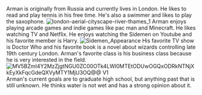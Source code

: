 Arman is originally from Russia and currently lives in London. He likes to read and play tennis in his free time. He's also a swimmer and likes to play the saxophone. 
![london-aerial-cityscape-river-thames_1](https://user-images.githubusercontent.com/87874752/126995446-db4ef8fe-50bf-4656-bfb8-e1e109f9c406.jpeg)
Arman enjoys playing arcade games and indie games like pac man and Minecraft. He likes watching TV and Netflix. He enjoys watching the Sidemen on Youtube and his favorite member is Harry.
![Sidemen_Appearance](https://user-images.githubusercontent.com/87874752/126995575-b0582e5f-2136-4b81-a14f-a1ac38e95674.jpeg)
His favorite TV show is Doctor Who and his favorite book is a novel about wizards controlling late 19th century London. Arman's favorite class is his business class because he is very interested in the field.
![MV5BZmI4Y2MzZjgtNGU0ZC00OTk4LWI0MTEtODUwOGQxODRkNTNjXkEyXkFqcGdeQXVyMTY1MjU3OQ@@ _V1_](https://user-images.githubusercontent.com/87874752/126995851-43f626bb-cc98-4739-b594-605e8bb8c7f3.jpg)
Arman's current goals are to graduate high school, but anything past that is still unknown. He thinks water is not wet and has a strong opinion about it. 
